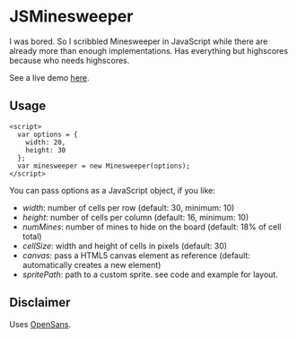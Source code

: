 # JSMinesweeper
I was bored. So I scribbled Minesweeper in JavaScript while there are already more than enough implementations. Has everything but highscores because who needs highscores.

See a live demo [here](https://thisancog.github.io/JSMinesweeper/demo.html).

## Usage ##
```<script src="minesweeper.js" type="text/javascript"></script>
<script>
  var options = {
    width: 20,
    height: 30
  };
  var minesweeper = new Minesweeper(options);
</script>
```

You can pass options as a JavaScript object, if you like:

* _width_: number of cells per row (default: 30, minimum: 10)
* _height_: number of cells per column (default: 16, minimum: 10)
* _numMines_: number of mines to hide on the board (default: 18% of cell total)
* _cellSize_: width and height of cells in pixels (default: 30)
* _canvas_: pass a HTML5 canvas element as reference (default: automatically creates a new element)
* _spritePath_: path to a custom sprite. see code and example for layout.

## Disclaimer ##

Uses [OpenSans](https://fonts.google.com/specimen/Open+Sans).
